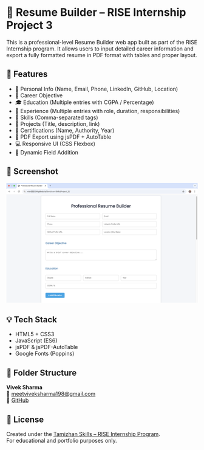 # 🧾 Resume Builder – RISE Internship Project 3

This is a professional-level Resume Builder web app built as part of the RISE Internship program. It allows users to input detailed career information and export a fully formatted resume in PDF format with tables and proper layout.

## 🚀 Features

- 👤 Personal Info (Name, Email, Phone, LinkedIn, GitHub, Location)
- 🧠 Career Objective
- 🎓 Education (Multiple entries with CGPA / Percentage)
- 💼 Experience (Multiple entries with role, duration, responsibilities)
- 🧰 Skills (Comma-separated tags)
- 📂 Projects (Title, description, link)
- 🏅 Certifications (Name, Authority, Year)
- 📄 PDF Export using jsPDF + AutoTable
- 💻 Responsive UI (CSS Flexbox)
- 🔄 Dynamic Field Addition

## 📸 Screenshot

![Preview Screenshot](assets/screenshot.png) <!-- Add your own screenshot image -->

## 💡 Tech Stack

- HTML5 + CSS3
- JavaScript (ES6)
- jsPDF & jsPDF-AutoTable
- Google Fonts (Poppins)

## 📁 Folder Structure

**Vivek Sharma**  
📧 meetviveksharma198@gmail.com  
🔗 [GitHub](https://github.com/vish202324)

## 📜 License

Created under the [Tamizhan Skills – RISE Internship Program](https://tamizhanskills.in/).  
For educational and portfolio purposes only.
